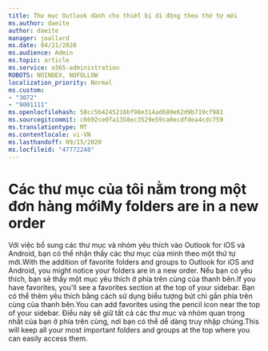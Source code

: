 ```yaml
---
title: Thư mục Outlook dành cho thiết bị di động theo thứ tự mới
ms.author: daeite
author: daeite
manager: joallard
ms.date: 04/21/2020
ms.audience: Admin
ms.topic: article
ms.service: o365-administration
ROBOTS: NOINDEX, NOFOLLOW
localization_priority: Normal
ms.custom:
- "3072"
- "9001111"
ms.openlocfilehash: 58cc5b4245218bf98e314ad680e62d9b719cf981
ms.sourcegitcommit: c6692ce0fa1358ec3529e59ca0ecdfdea4cdc759
ms.translationtype: MT
ms.contentlocale: vi-VN
ms.lasthandoff: 09/15/2020
ms.locfileid: "47772248"
---
```

# <a name="my-folders-are-in-a-new-order"></a><span data-ttu-id="56d77-102">Các thư mục của tôi nằm trong một đơn hàng mới</span><span class="sxs-lookup"><span data-stu-id="56d77-102">My folders are in a new order</span></span>

<span data-ttu-id="56d77-103">Với việc bổ sung các thư mục và nhóm yêu thích vào Outlook for iOS và Android, bạn có thể nhận thấy các thư mục của mình theo một thứ tự mới.</span><span class="sxs-lookup"><span data-stu-id="56d77-103">With the addition of favorite folders and groups to Outlook for iOS and Android, you might notice your folders are in a new order.</span></span> <span data-ttu-id="56d77-104">Nếu bạn có yêu thích, bạn sẽ thấy một mục yêu thích ở phía trên cùng của thanh bên.</span><span class="sxs-lookup"><span data-stu-id="56d77-104">If you have favorites, you'll see a favorites section at the top of your sidebar.</span></span> <span data-ttu-id="56d77-105">Bạn có thể thêm yêu thích bằng cách sử dụng biểu tượng bút chì gần phía trên cùng của thanh bên.</span><span class="sxs-lookup"><span data-stu-id="56d77-105">You can add favorites using the pencil icon near the top of your sidebar.</span></span> <span data-ttu-id="56d77-106">Điều này sẽ giữ tất cả các thư mục và nhóm quan trọng nhất của bạn ở phía trên cùng, nơi bạn có thể dễ dàng truy nhập chúng.</span><span class="sxs-lookup"><span data-stu-id="56d77-106">This will keep all your most important folders and groups at the top where you can easily access them.</span></span>